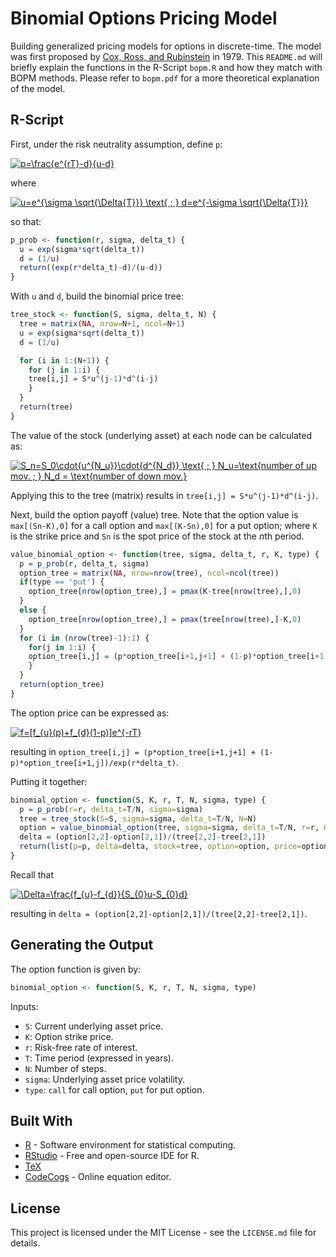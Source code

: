 # Binomial Options Pricing Model
Building generalized pricing models for options in discrete-time. The model was first proposed by [Cox, Ross, and Rubinstein](https://www.sciencedirect.com/science/article/pii/0304405X79900151?via%3Dihub) in 1979. This `README.md` will briefly explain the functions in the R-Script `bopm.R` and how they match with BOPM methods. Please refer to `bopm.pdf` for a more theoretical explanation of the model.

## R-Script
First, under the risk neutrality assumption, define `p`:

<a href="https://www.codecogs.com/eqnedit.php?latex=\dpi{120}&space;p=\frac{e^{rT}-d}{u-d}" target="_blank"><img src="https://latex.codecogs.com/png.latex?\dpi{120}&space;p=\frac{e^{rT}-d}{u-d}" title="p=\frac{e^{rT}-d}{u-d}" /></a>

where

<a href="https://www.codecogs.com/eqnedit.php?latex=\dpi{120}&space;u=e^{\sigma&space;\sqrt{\Delta{T}}}&space;\text{&space;;&space;}&space;d=e^{-\sigma&space;\sqrt{\Delta{T}}}" target="_blank"><img src="https://latex.codecogs.com/png.latex?\dpi{120}&space;u=e^{\sigma&space;\sqrt{\Delta{T}}}&space;\text{&space;;&space;}&space;d=e^{-\sigma&space;\sqrt{\Delta{T}}}" title="u=e^{\sigma \sqrt{\Delta{T}}} \text{ ; } d=e^{-\sigma \sqrt{\Delta{T}}}" /></a>

so that:
```r
p_prob <- function(r, sigma, delta_t) {
  u = exp(sigma*sqrt(delta_t))
  d = (1/u)
  return((exp(r*delta_t)-d)/(u-d))
}
```
With `u` and `d`, build the binomial price tree:
```r
tree_stock <- function(S, sigma, delta_t, N) {
  tree = matrix(NA, nrow=N+1, ncol=N+1)
  u = exp(sigma*sqrt(delta_t))
  d = (1/u)

  for (i in 1:(N+1)) {
    for (j in 1:i) {
    tree[i,j] = S*u^(j-1)*d^(i-j)
    }
  }
  return(tree)
}
```
The value of the stock (underlying asset) at each node can be calculated as:

<a href="https://www.codecogs.com/eqnedit.php?latex=\dpi{120}&space;S_n=S_0\cdot{u^{N_u}}\cdot{d^{N_d}}&space;\text{&space;;&space;}&space;N_u=\text{number&space;of&space;up&space;mov.&space;;&space;}&space;N_d&space;=&space;\text{number&space;of&space;down&space;mov.}" target="_blank"><img src="https://latex.codecogs.com/png.latex?\dpi{120}&space;S_n=S_0\cdot{u^{N_u}}\cdot{d^{N_d}}&space;\text{&space;;&space;}&space;N_u=\text{number&space;of&space;up&space;mov.&space;;&space;}&space;N_d&space;=&space;\text{number&space;of&space;down&space;mov.}" title="S_n=S_0\cdot{u^{N_u}}\cdot{d^{N_d}} \text{ ; } N_u=\text{number of up mov. ; } N_d = \text{number of down mov.}" /></a>

Applying this to the tree (matrix) results in `tree[i,j] = S*u^(j-1)*d^(i-j)`.

Next, build the option payoff (value) tree. Note that the option value is `max[(Sn-K),0]` for a call option and `max[(K-Sn),0]` for a put option; where `K` is the strike price and `Sn` is the spot price of the stock at the *n*th period.
```r
value_binomial_option <- function(tree, sigma, delta_t, r, K, type) {
  p = p_prob(r, delta_t, sigma)
  option_tree = matrix(NA, nrow=nrow(tree), ncol=ncol(tree))
  if(type == 'put') {
    option_tree[nrow(option_tree),] = pmax(K-tree[nrow(tree),],0)
  }
  else {
    option_tree[nrow(option_tree),] = pmax(tree[nrow(tree),]-K,0)
  }
  for (i in (nrow(tree)-1):1) {
    for(j in 1:i) {
    option_tree[i,j] = (p*option_tree[i+1,j+1] + (1-p)*option_tree[i+1,j])/exp(r*delta_t)
    }
  }
  return(option_tree)
}
```
The option price can be expressed as:

<a href="https://www.codecogs.com/eqnedit.php?latex=\dpi{120}&space;f=[f_{u}(p)&plus;f_{d}(1-p)]e^{-rT}" target="_blank"><img src="https://latex.codecogs.com/png.latex?\dpi{120}&space;f=[f_{u}(p)&plus;f_{d}(1-p)]e^{-rT}" title="f=[f_{u}(p)+f_{d}(1-p)]e^{-rT}" /></a>

resulting in `option_tree[i,j] = (p*option_tree[i+1,j+1] + (1-p)*option_tree[i+1,j])/exp(r*delta_t)`.

Putting it together:
```r
binomial_option <- function(S, K, r, T, N, sigma, type) {
  p = p_prob(r=r, delta_t=T/N, sigma=sigma)
  tree = tree_stock(S=S, sigma=sigma, delta_t=T/N, N=N)
  option = value_binomial_option(tree, sigma=sigma, delta_t=T/N, r=r, K=K, type=type)
  delta = (option[2,2]-option[2,1])/(tree[2,2]-tree[2,1])
  return(list(p=p, delta=delta, stock=tree, option=option, price=option[1,1]))
}
```
Recall that

<a href="https://www.codecogs.com/eqnedit.php?latex=\dpi{120}&space;\Delta=\frac{f_{u}-f_{d}}{S_{0}u-S_{0}d}" target="_blank"><img src="https://latex.codecogs.com/png.latex?\dpi{120}&space;\Delta=\frac{f_{u}-f_{d}}{S_{0}u-S_{0}d}" title="\Delta=\frac{f_{u}-f_{d}}{S_{0}u-S_{0}d}" /></a>

resulting in `delta = (option[2,2]-option[2,1])/(tree[2,2]-tree[2,1])`.

## Generating the Output
The option function is given by:
```r
binomial_option <- function(S, K, r, T, N, sigma, type)
```
Inputs:

* `S`: Current underlying asset price.
* `K`: Option strike price.
* `r`: Risk-free rate of interest.
* `T`: Time period (expressed in years).
* `N`: Number of steps.
* `sigma`: Underlying asset price volatility.
* `type`: `call` for call option, `put` for put option.

## Built With
* [R](https://www.r-project.org/) - Software environment for statistical computing.
* [RStudio](https://www.rstudio.com/) - Free and open-source IDE for R.
* [TeX](https://www.latex-project.org/get/)
* [CodeCogs](https://www.codecogs.com/latex/eqneditor.php) - Online equation editor.

## License
This project is licensed under the MIT License - see the `LICENSE.md` file for details.
